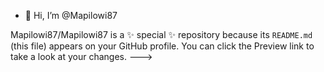 - 👋 Hi, I’m @Mapilowi87

Mapilowi87/Mapilowi87 is a ✨ special ✨ repository because its `README.md` (this file) appears on your GitHub profile.
You can click the Preview link to take a look at your changes.
--->
